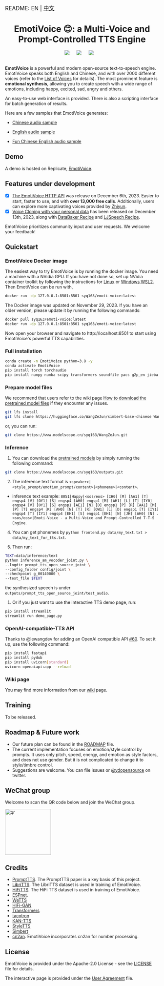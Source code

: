 <font size=4> README: EN | <a href="./README.zh.md">中文</a>  </font>


<div align="center">
    <h1>EmotiVoice 😊: a Multi-Voice and Prompt-Controlled TTS Engine</h1>
</div>

<div align="center">
    <a href="./README.zh.md"><img src="https://img.shields.io/badge/README-中文版本-red"></a>
    &nbsp;&nbsp;&nbsp;&nbsp;
    <a href="./LICENSE"><img src="https://img.shields.io/badge/license-Apache--2.0-yellow"></a>
    &nbsp;&nbsp;&nbsp;&nbsp;
    <a href="https://twitter.com/YDopensource"><img src="https://img.shields.io/badge/follow-%40YDOpenSource-1DA1F2?logo=twitter&style={style}"></a>
    &nbsp;&nbsp;&nbsp;&nbsp;
</div>
<br>

**EmotiVoice** is a powerful and modern open-source text-to-speech engine. EmotiVoice speaks both English and Chinese, and with over 2000 different voices (refer to the [List of Voices](https://github.com/netease-youdao/EmotiVoice/wiki/😊-voice-wiki-page) for details). The most prominent feature is **emotional synthesis**, allowing you to create speech with a wide range of emotions, including happy, excited, sad, angry and others.

An easy-to-use web interface is provided. There is also a scripting interface for batch generation of results. 

Here are a few samples that EmotiVoice generates:


- [Chinese audio sample](https://github.com/netease-youdao/EmotiVoice/assets/3909232/6426d7c1-d620-4bfc-ba03-cd7fc046a4fb)
  
- [English audio sample](https://github.com/netease-youdao/EmotiVoice/assets/3909232/8f272eba-49db-493b-b479-2d9e5a419e26)
  
- [Fun Chinese English audio sample](https://github.com/netease-youdao/EmotiVoice/assets/3909232/a0709012-c3ef-4182-bb0e-b7a2ba386f1c)

## Demo

A demo is hosted on Replicate, [EmotiVoice](https://replicate.com/bramhooimeijer/emotivoice).

## Features under development

- [x] [The EmotiVoice HTTP API](https://github.com/netease-youdao/EmotiVoice/wiki/HTTP-API) was release on December 6th, 2023. Easier to start, faster to use, and with **over 13,000 free calls**. Additionally, users can explore more captivating voices provided by [Zhiyun](https://ai.youdao.com/).
- [x] [Voice Cloning with your personal data](https://github.com/netease-youdao/EmotiVoice/wiki/Voice-Cloning-with-your-personal-data) has been released on December 13th, 2023, along with [DataBaker Recipe](https://github.com/netease-youdao/EmotiVoice/tree/main/data/DataBaker) and [LJSpeech Recipe](https://github.com/netease-youdao/EmotiVoice/tree/main/data/LJspeech). 

EmotiVoice prioritizes community input and user requests. We welcome your feedback!

## Quickstart

### EmotiVoice Docker image

The easiest way to try EmotiVoice is by running the docker image. You need a machine with a NVidia GPU. If you have not done so, set up NVidia container toolkit by following the instructions for [Linux](https://www.server-world.info/en/note?os=Ubuntu_22.04&p=nvidia&f=2) or [Windows WSL2](https://github.com/nyp-sit/it3103/blob/main/nvidia-docker-wsl2.md). Then EmotiVoice can be run with,

```sh
docker run -dp 127.0.0.1:8501:8501 syq163/emoti-voice:latest
```
The Docker image was updated on November 29, 2023. If you have an older version, please update it by running the following commands:
```sh
docker pull syq163/emoti-voice:latest
docker run -dp 127.0.0.1:8501:8501 syq163/emoti-voice:latest
```
Now open your browser and navigate to http://localhost:8501 to start using EmotiVoice's powerful TTS capabilities.

### Full installation

```sh
conda create -n EmotiVoice python=3.8 -y
conda activate EmotiVoice
pip install torch torchaudio
pip install numpy numba scipy transformers soundfile yacs g2p_en jieba pypinyin
```

### Prepare model files

We recommend that users refer to the wiki page [How to download the pretrained model files](https://github.com/netease-youdao/EmotiVoice/wiki/Pretrained-models) if they encounter any issues.

```sh
git lfs install
git lfs clone https://huggingface.co/WangZeJun/simbert-base-chinese WangZeJun/simbert-base-chinese
```
or, you can run:
```sh
git clone https://www.modelscope.cn/syq163/WangZeJun.git
```

### Inference

1. You can download the [pretrained models](https://drive.google.com/drive/folders/1y6Xwj_GG9ulsAonca_unSGbJ4lxbNymM?usp=sharing) by simply running the following command:
```sh
git clone https://www.modelscope.cn/syq163/outputs.git
```
2. The inference text format is `<speaker>|<style_prompt/emotion_prompt/content>|<phoneme>|<content>`. 

  - inference text example: `8051|Happy|<sos/eos> [IH0] [M] [AA1] [T] engsp4 [V] [OY1] [S] engsp4 [AH0] engsp1 [M] [AH1] [L] [T] [IY0] engsp4 [V] [OY1] [S] engsp1 [AE1] [N] [D] engsp1 [P] [R] [AA1] [M] [P] [T] engsp4 [K] [AH0] [N] [T] [R] [OW1] [L] [D] engsp1 [T] [IY1] engsp4 [T] [IY1] engsp4 [EH1] [S] engsp1 [EH1] [N] [JH] [AH0] [N] . <sos/eos>|Emoti-Voice - a Multi-Voice and Prompt-Controlled T-T-S Engine`.
4. You can get phonemes by `python frontend.py data/my_text.txt > data/my_text_for_tts.txt`.

5. Then run:
```sh
TEXT=data/inference/text
python inference_am_vocoder_joint.py \
--logdir prompt_tts_open_source_joint \
--config_folder config/joint \
--checkpoint g_00140000 \
--test_file $TEXT
```
the synthesized speech is under `outputs/prompt_tts_open_source_joint/test_audio`.

1. Or if you just want to use the interactive TTS demo page, run:
```sh
pip install streamlit
streamlit run demo_page.py
```

### OpenAI-compatible-TTS API

Thanks to @lewangdev for adding an OpenAI compatible API [#60](../../issues/60). To set it up, use the following command:

```sh
pip install fastapi
pip install pydub
pip install uvicorn[standard]
uvicorn openaiapi:app --reload
```

### Wiki page

You may find more information from our [wiki](https://github.com/netease-youdao/EmotiVoice/wiki) page.

## Training

To be released.


## Roadmap & Future work

- Our future plan can be found in the [ROADMAP](./ROADMAP.md) file.
- The current implementation focuses on emotion/style control by prompts. It uses only pitch, speed, energy, and emotion as style factors, and does not use gender. But it is not complicated to change it to style/timbre control.
- Suggestions are welcome. You can file issues or [@ydopensource](https://twitter.com/YDopensource) on twitter.


## WeChat group
Welcome to scan the QR code below and join the WeChat group.

<img src="https://github.com/netease-youdao/EmotiVoice/assets/49354974/cc3f4c8b-8369-4e50-89cc-e40d27a6bdeb" alt="qr" width="150"/>

## Credits

- [PromptTTS](https://speechresearch.github.io/prompttts/). The PromptTTS paper is a key basis of this project.
- [LibriTTS](https://www.openslr.org/60/). The LibriTTS dataset is used in training of EmotiVoice.
- [HiFiTTS](https://www.openslr.org/109/). The HiFi TTS dataset is used in training of EmotiVoice.
- [ESPnet](https://github.com/espnet/espnet). 
- [WeTTS](https://github.com/wenet-e2e/wetts)
- [HiFi-GAN](https://github.com/jik876/hifi-gan)
- [Transformers](https://github.com/huggingface/transformers)
- [tacotron](https://github.com/keithito/tacotron)
- [KAN-TTS](https://github.com/alibaba-damo-academy/KAN-TTS)
- [StyleTTS](https://github.com/yl4579/StyleTTS)
- [Simbert](https://github.com/ZhuiyiTechnology/simbert)
- [cn2an](https://github.com/Ailln/cn2an). EmotiVoice incorporates cn2an for number processing.

## License

EmotiVoice is provided under the Apache-2.0 License - see the [LICENSE](./LICENSE) file for details.

The interactive page is provided under the [User Agreement](./EmotiVoice_UserAgreement_易魔声用户协议.pdf) file.
